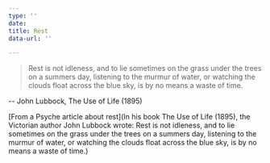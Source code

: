 ```yaml
---
type: ''
date: 
title: Rest
data-url: ''

---
```

> Rest is not idleness, and to lie sometimes on the grass under the trees on a summers day, listening to the murmur of water, or watching the clouds float across the blue sky, is by no means a waste of time.

 -- John Lubbock, The Use of Life (1895)

[From a Psyche article about rest](In his book The Use of Life (1895), the Victorian author John Lubbock wrote:      Rest is not idleness, and to lie sometimes on the grass under the trees on a summers day, listening to the murmur of water, or watching the clouds float across the blue sky, is by no means a waste of time.)